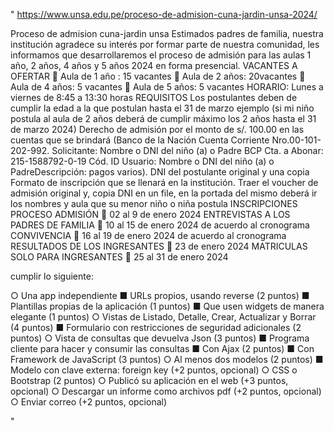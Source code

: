 " https://www.unsa.edu.pe/proceso-de-admision-cuna-jardin-unsa-2024/

Proceso de admision cuna-jardin unsa 
Estimados padres de familia, nuestra institución agradece su interés por formar parte de nuestra comunidad, les
informamos que desarrollaremos el proceso de admisión para las aulas 1 año, 2 años, 4 años y 5 años 2024 en forma presencial.
VACANTES A OFERTAR
 Aula de 1 año : 15 vacantes  Aula de 2 años: 20vacantes  Aula de 4 años: 5 vacantes   Aula de 5 años: 5 vacantes
HORARIO: Lunes a viernes de 8:45 a 13:30 horas
REQUISITOS
Los postulantes deben de cumplir la edad a la que postulan hasta el 31 de marzo ejemplo (si mi niño postula al aula de 2 años deberá de cumplir máximo los 2 años hasta el 31 de marzo 2024)
Derecho de admisión por el monto de s/. 100.00 en las cuentas que se brindará (Banco de la Nación Cuenta Corriente Nro.00-101-202-992.
Solicitante: Nombre o DNI del niño (a) o Padre
BCP Cta. a Abonar: 215-1588792-0-19
Cód. ID Usuario: Nombre o DNI del niño (a) o PadreDescripción: pagos varios).
DNI del postulante original y una copia
Formato de inscripción que se llenará en la institución.
Traer el voucher de admisión original y, copia DNI en un file, en la portada del mismo deberá ir los nombres y aula
que su menor niño o niña postula
INSCRIPCIONES PROCESO ADMISIÓN
 02 al 9 de enero 2024
ENTREVISTAS A LOS PADRES DE FAMILIA
 10 al 15 de enero 2024 de acuerdo al cronograma
CONVIVENCIA
 16 al 19 de enero 2024 de acuerdo al cronograma
RESULTADOS DE LOS INGRESANTES
 23 de enero 2024
MATRICULAS SOLO PARA INGRESANTES
 25 al 31 de enero 2024


cumplir lo siguiente:

○	Una app independiente
■	URLs propios, usando reverse (2 puntos)
■	Plantillas propias de la aplicación (1 puntos)
■	Que usen widgets de manera elegante (1 puntos)
○	Vistas de Listado, Detalle, Crear, Actualizar y Borrar (4 puntos)
■	Formulario con restricciones de seguridad adicionales (2 puntos)
○	Vista de consultas que devuelva Json (3 puntos)
■	Programa cliente para hacer y consumir las consultas
■	Con Ajax (2 puntos)
■	Con Framework de JavaScript (3 puntos)
○	Al menos dos modelos (2 puntos)
■	Modelo con clave externa: foreign key (+2 puntos, opcional)
○	CSS o Bootstrap (2 puntos)
○	Publicó su aplicación en el web (+3 puntos, opcional)
○	Descargar un informe como archivos pdf (+2 puntos, opcional)
○	Enviar correo (+2 puntos, opcional)

" 



